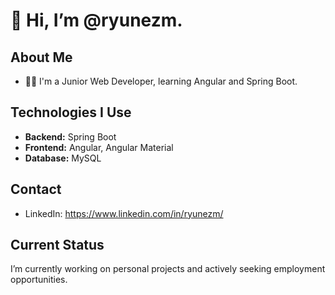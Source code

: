 # 👋 Hi, I’m @ryunezm.

## About Me
- 🧑‍💻 I'm a Junior Web Developer, learning Angular and Spring Boot.

## Technologies I Use
- **Backend:** Spring Boot
- **Frontend:** Angular, Angular Material
- **Database:** MySQL

## Contact
- LinkedIn: https://www.linkedin.com/in/ryunezm/

## Current Status
I’m currently working on personal projects and actively seeking employment opportunities.




<!---
ryunezm/ryunezm is a ✨ special ✨ repository because its `README.md` (this file) appears on your GitHub profile.
You can click the Preview link to take a look at your changes.
--->
